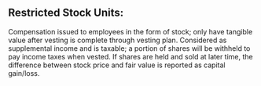 ## Restricted Stock Units:
Compensation issued to employees in the form of stock; only have tangible value after vesting is complete through vesting plan. Considered as supplemental income and is taxable; a portion of shares will be withheld to pay income taxes when vested. If shares are held and sold at later time, the difference between stock price and fair value is reported as capital gain/loss.
